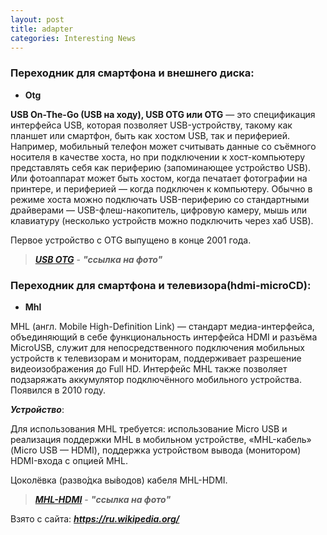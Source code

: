 ```yaml
---
layout: post
title: adapter
categories: Interesting News
---
```


### Переходник для смартфона и внешнего диска:

- **Otg** 

 ****USB On-The-Go (USB на ходу), USB OTG или OTG**** — это спецификация интерфейса USB, которая 
  позволяет USB-устройству, такому как планшет или смартфон, быть как хостом USB, так и 
  периферией. Например, мобильный телефон может считывать данные со съёмного носителя в качестве 
  хоста, но при подключении к хост-компьютеру представлять себя как периферию (запоминающее 
  устройство USB). Или фотоаппарат может быть хостом, когда печатает фотографии на принтере, и 
  периферией — когда подключен к компьютеру. Обычно в режиме хоста можно подключать 
  USB-периферию со стандартными драйверами — USB-флеш-накопитель, цифровую камеру, мышь или 
 клавиатуру (несколько устройств можно подключить через хаб USB).
 
 Первое устройство с OTG выпущено в конце 2001 года.

><a class="blu" href="https://disk.yandex.ru/i/9pmbmqAa71Ohgw" target="_blank" >***USB OTG***</a> - 
>***"ссылка на фото"***

### Переходник  для смартфона и телевизора(hdmi-microCD):

- **Mhl** 

 MHL (англ. Mobile High-Definition Link) — стандарт медиа-интерфейса, объединяющий в себе 
  функциональность интерфейса HDMI и разъёма MicroUSB, служит для непосредственного подключения 
  мобильных устройств к телевизорам и мониторам, поддерживает разрешение видеоизображения до 
  Full HD. Интерфейс MHL также позволяет подзаряжать аккумулятор подключённого мобильного 
 устройства. Появился в 2010 году.

***Устройство***:

 Для использования MHL требуется: использование Micro USB и реализация поддержки MHL в мобильном 
  устройстве, «MHL-кабель» (Micro USB — HDMI), поддержка устройством вывода (монитором) 
 HDMI-входа с опцией MHL.

Цоколёвка (разво́дка вы́водов) кабеля MHL-HDMI.

><a class="blu" href="https://disk.yandex.ru/i/3a2gqgzHCu_uEw" target="_blank" >***MHL-HDMI***</a> - 
>***"ссылка на фото"***
 
Взято с сайта: ***https://ru.wikipedia.org/***